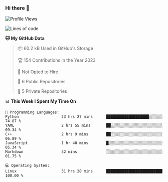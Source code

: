 ### Hi there 👋

<!--
**huayuan4396/huayuan4396** is a ✨ _special_ ✨ repository because its `README.md` (this file) appears on your GitHub profile.

Here are some ideas to get you started:

- 🔭 I’m currently working on ...
- 🌱 I’m currently learning ...
- 👯 I’m looking to collaborate on ...
- 🤔 I’m looking for help with ...
- 💬 Ask me about ...
- 📫 How to reach me: ...
- 😄 Pronouns: ...
- ⚡ Fun fact: ...
-->

<!--START_SECTION:waka-->
![Profile Views](http://img.shields.io/badge/Profile%20Views-308-blue)

![Lines of code](https://img.shields.io/badge/From%20Hello%20World%20I%27ve%20Written-141.7%20thousand%20lines%20of%20code-blue)

**🐱 My GitHub Data** 

> 📦 60.2 kB Used in GitHub's Storage 
 > 
> 🏆 154 Contributions in the Year 2023
 > 
> 🚫 Not Opted to Hire
 > 
> 📜 6 Public Repositories 
 > 
> 🔑 5 Private Repositories 
 > 
📊 **This Week I Spent My Time On** 

```text
💬 Programming Languages: 
Python                   23 hrs 27 mins      ███████████████████░░░░░░   74.87 % 
YAML                     2 hrs 55 mins       ██░░░░░░░░░░░░░░░░░░░░░░░   09.34 % 
C++                      2 hrs 9 mins        ██░░░░░░░░░░░░░░░░░░░░░░░   06.89 % 
JavaScript               1 hr 40 mins        █░░░░░░░░░░░░░░░░░░░░░░░░   05.34 % 
Markdown                 32 mins             ░░░░░░░░░░░░░░░░░░░░░░░░░   01.75 % 

💻 Operating System: 
Linux                    31 hrs 20 mins      █████████████████████████   100.00 % 
```


<!--END_SECTION:waka-->
